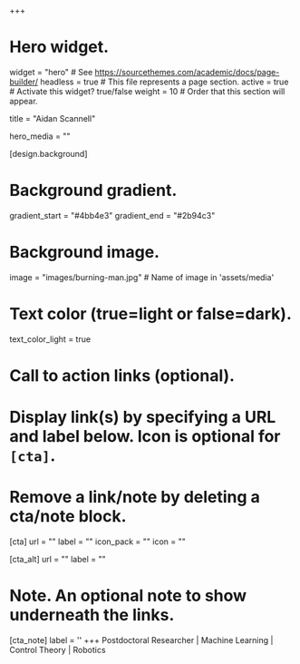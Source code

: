 +++
# Hero widget.
widget = "hero"  # See https://sourcethemes.com/academic/docs/page-builder/
headless = true  # This file represents a page section.
active = true # Activate this widget? true/false
weight = 10  # Order that this section will appear.

title = "Aidan Scannell"

hero_media = ""

[design.background]
  # Background gradient.
  gradient_start = "#4bb4e3"
  gradient_end = "#2b94c3"
  
  # Background image.
  image = "images/burning-man.jpg"  # Name of image in 'assets/media'
  
  # Text color (true=light or false=dark).
  text_color_light = true

# Call to action links (optional).
#   Display link(s) by specifying a URL and label below. Icon is optional for `[cta]`.
#   Remove a link/note by deleting a cta/note block.
[cta]
  url = ""
  label = ""
  icon_pack = ""
  icon = ""
  
 [cta_alt]
  url = ""
  label = ""

# Note. An optional note to show underneath the links.
 [cta_note]
  label = ''
+++
Postdoctoral Researcher | Machine Learning | Control Theory | Robotics
